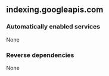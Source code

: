 ## indexing.googleapis.com

### Automatically enabled services

None

### Reverse dependencies

None

